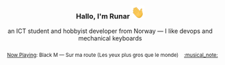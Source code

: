<h3 align="center">Hallo, I'm Runar <img src="./assets/wave.gif" width="30px" height="30px"></h3>

<div align="center">an ICT student and hobbyist developer from Norway — I like devops and mechanical keyboards</div>

<br/>
<div align="right"><sub>
  <a href="https://www.last.fm/user/runarsf">Now Playing</a>: Black M &mdash; Sur ma route (Les yeux plus gros que le monde) &nbsp;&nbsp; <a href="https:&#x2F;&#x2F;www.last.fm&#x2F;music&#x2F;Black+M&#x2F;_&#x2F;Sur+ma+route">:musical_note:</a>
</sub></div>

